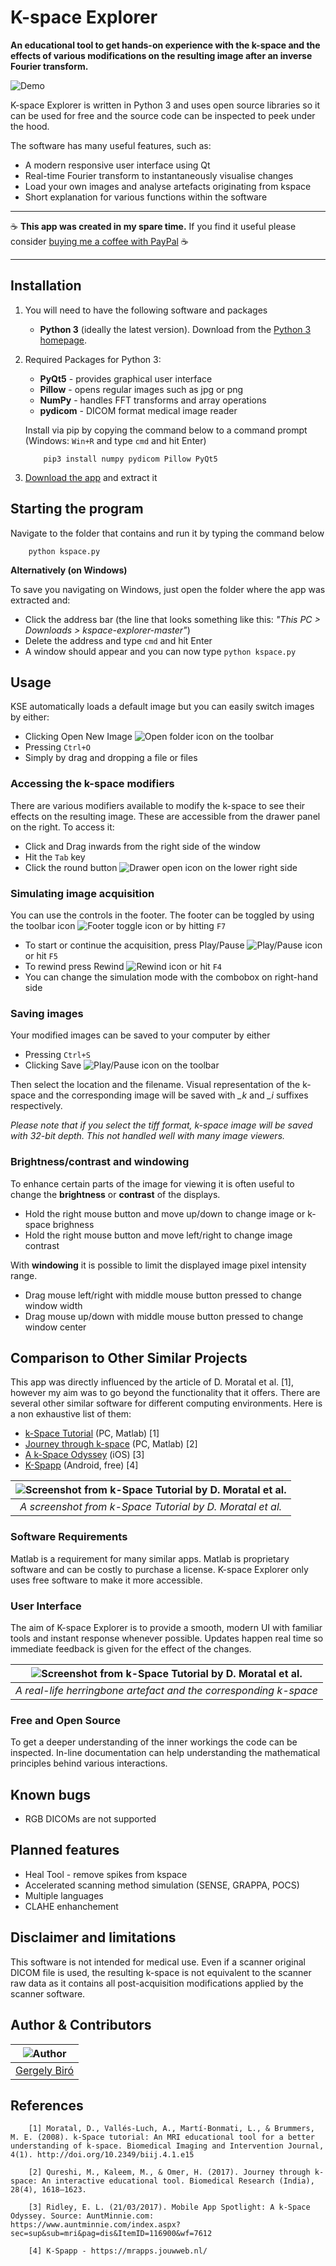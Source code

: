# K-space Explorer

**An educational tool to get hands-on experience with the k-space and the
effects of various modifications on the resulting image after an inverse
Fourier transform.**

![Demo](docs/demo.gif)

K-space Explorer is written in Python 3 and uses open source libraries so
it can be used for free and the source code can be inspected to peek under
the hood.

The software has many useful features, such as:

* A modern responsive user interface using Qt
* Real-time Fourier transform to instantaneously visualise changes
* Load your own images and analyse artefacts originating from kspace
* Short explanation for various functions within the software

---

☕ **This app was created in my spare time.**
If you find it useful please consider [buying me a coffee with PayPal](https://www.paypal.me/birogeri/5gbp) ☕

---

## **Installation**

1. You will need to have the following software and packages

    * **Python 3** (ideally the latest version). Download from the [Python 3 homepage](https://www.python.org/downloads).

2. Required Packages for Python 3:

    * **PyQt5**     - provides graphical user interface
    * **Pillow**    - opens regular images such as jpg or png
    * **NumPy**     - handles FFT transforms and array operations
    * **pydicom**   - DICOM format medical image reader

    Install via pip by copying the command below to a command prompt (Windows: `Win+R` and type `cmd` and hit Enter)

    ```shell
        pip3 install numpy pydicom Pillow PyQt5
    ```

3. [Download the app](https://github.com/birogeri/kspace-explorer/archive/master.zip) and extract it

## Starting the program

Navigate to the folder that contains and run it by typing the command below

``` shell
    python kspace.py
```

**Alternatively (on Windows)**

To save you navigating on Windows, 
just open the folder where the app was extracted and: 
* Click the address bar (the line that looks something 
like this: *"This PC > Downloads > kspace-explorer-master"*)
* Delete the address and type ```cmd``` and hit Enter
* A window should appear and you can now type ```python kspace.py```
## **Usage**

KSE automatically loads a default image but you can
easily switch images by either:

* Clicking Open New Image ![Open folder icon](docs/folder-open.png) on the toolbar
* Pressing `Ctrl+O`
* Simply by drag and dropping a file or files

### Accessing the k-space modifiers

There are various modifiers available to modify the k-space to see their effects on the resulting image. These are accessible from the drawer panel on the right. To access it:

* Click and Drag inwards from the right side of the window
* Hit the `Tab` key
* Click the round button ![Drawer open icon](docs/tune-vertical.png) on the lower right side

### Simulating image acquisition

You can use the controls in the footer. The footer can be toggled by using the toolbar icon ![Footer toggle icon](docs/layout-footer.png) or by hitting `F7`

* To start or continue the acquisition, press Play/Pause ![Play/Pause icon](docs/play-pause.png) or hit `F5`
* To rewind press Rewind ![Rewind icon](docs/skip-backward.png) or hit ``F4``
* You can change the simulation mode with the combobox on right-hand side

### Saving images

Your modified images can be saved to your computer by either

* Pressing `Ctrl+S`
* Clicking Save ![Play/Pause icon](docs/save.png) on the toolbar

Then select the location and the filename. Visual representation of the k-space and the corresponding image will be saved with *_k* and *_i* suffixes respectively.

*Please note that if you select the tiff format, k-space image will be saved with 32-bit depth. This not handled well with many image viewers.*

### Brightness/contrast and windowing

To enhance certain parts of the image for viewing it is often useful to change the **brightness** or **contrast** of the displays.

* Hold the right mouse button and move up/down to change image or k-space brighness
* Hold the right mouse button and move left/right to change image contrast

With **windowing** it is possible to limit the displayed image pixel intensity range.

* Drag mouse left/right with middle mouse button pressed to change window width
* Drag mouse up/down with middle mouse button pressed to change window center

## **Comparison to Other Similar Projects**

This app was directly influenced by the article of D. Moratal et al. [1], however my aim was to go beyond the functionality that it offers. There are several other similar software for different computing environments. Here is a non exhaustive list of them:

* [k-Space Tutorial](https://www.ncbi.nlm.nih.gov/pmc/articles/PMC3097694/) (PC, Matlab) [1]
* [Journey through k-space](http://ww3.comsats.edu.pk/miprg/Downloads.aspx) (PC, Matlab) [2]
* [A k-Space Odyssey](https://www.kspace.info/) (iOS) [3]
* [K-Spapp](https://mrapps.jouwweb.nl/) (Android, free) [4]

| ![Screenshot from k-Space Tutorial by D. Moratal et al.](docs/k_Space_Tutorial.jpg) |
|:--:|
|*A screenshot from k-Space Tutorial by D. Moratal et al.*|

### Software Requirements

 Matlab is a requirement for many similar apps. Matlab is proprietary software and can be costly to purchase a license.
 K-space Explorer only uses free software to make it more accessible.

### User Interface

The aim of K-space Explorer is to provide a smooth, modern UI with familiar tools and instant response whenever possible. Updates happen real time so immediate feedback is given for the effect of the changes.

| ![Screenshot from k-Space Tutorial by D. Moratal et al.](docs/herringbone.png) |
|:--:|
| *A real-life herringbone artefact and the corresponding k-space* |

### Free and Open Source

To get a deeper understanding of the inner workings the code can be inspected. In-line documentation can help understanding the mathematical principles behind various interactions.

## Known bugs

* RGB DICOMs are not supported

## Planned features

* Heal Tool - remove spikes from kspace
* Accelerated scanning method simulation (SENSE, GRAPPA, POCS)
* Multiple languages
* CLAHE enhanchement

## Disclaimer and limitations

This software is not intended for medical use.
Even if a scanner original DICOM file is used, the resulting k-space is not equivalent
to the scanner raw data as it contains all post-acquisition modifications
applied by the scanner software.

## Author & Contributors

| ![Author](https://i.imgur.com/tpRket9.png) |
|:--:|
| [Gergely Biró](https://www.linkedin.com/in/gergelybiro) |


## References

```references
    [1] Moratal, D., Vallés-Luch, A., Martí-Bonmati, L., & Brummers, M. E. (2008). k-Space tutorial: An MRI educational tool for a better understanding of k-space. Biomedical Imaging and Intervention Journal, 4(1). http://doi.org/10.2349/biij.4.1.e15

    [2] Qureshi, M., Kaleem, M., & Omer, H. (2017). Journey through k-space: An interactive educational tool. Biomedical Research (India), 28(4), 1618–1623.

    [3] Ridley, E. L. (21/03/2017). Mobile App Spotlight: A k-Space Odyssey. Source: AuntMinnie.com: https://www.auntminnie.com/index.aspx?sec=sup&sub=mri&pag=dis&ItemID=116900&wf=7612

    [4] K-Spapp - https://mrapps.jouwweb.nl/
```
